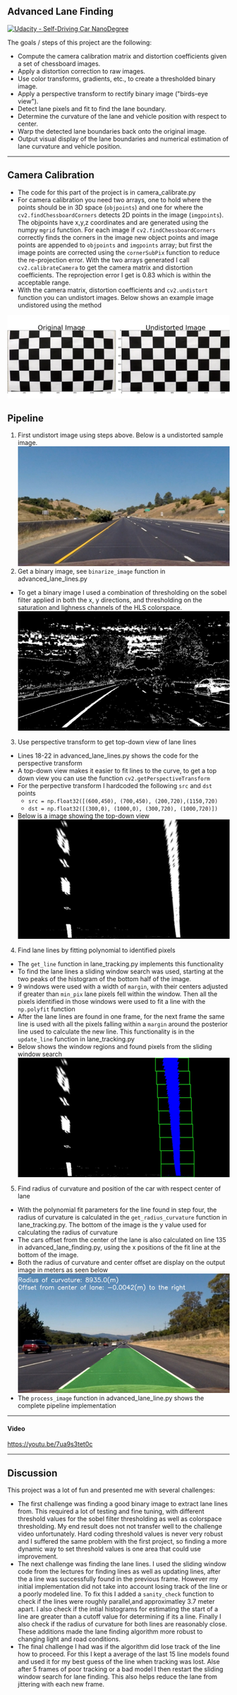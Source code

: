 ## Advanced Lane Finding
[![Udacity - Self-Driving Car NanoDegree](https://s3.amazonaws.com/udacity-sdc/github/shield-carnd.svg)](http://www.udacity.com/drive)

The goals / steps of this project are the following:

* Compute the camera calibration matrix and distortion coefficients given a set of chessboard images.
* Apply a distortion correction to raw images.
* Use color transforms, gradients, etc., to create a thresholded binary image.
* Apply a perspective transform to rectify binary image ("birds-eye view").
* Detect lane pixels and fit to find the lane boundary.
* Determine the curvature of the lane and vehicle position with respect to center.
* Warp the detected lane boundaries back onto the original image.
* Output visual display of the lane boundaries and numerical estimation of lane curvature and vehicle position.

---

## Camera Calibration
* The code for this part of the project is in camera_calibrate.py
* For camera calibration you need two arrays, one to hold where the points should be in 3D space (`objpoints`) and one for where the `cv2.findChessboardCorners` detects 2D points in the image (`imgpoints`). The objpoints have x,y,z coordinates and are generated using the numpy `mgrid` function. For each image if `cv2.findChessboardCorners` correctly finds the corners in the image new object points and image points are appended to `objpoints` and `imgpoints` array; but first the image points are corrected using the `cornerSubPix` function to reduce the re-projection error. With the two arrays generated I call `cv2.calibrateCamera` to get the camera matrix and distortion coefficients. The reprojection error I get is 0.83 which is within the acceptable range. 
* With the camera matrix, distortion coefficients and `cv2.undistort` function  you can undistort images. Below shows an example image undistored using the method 

![Alt text](https://github.com/scheideman/CarND-Advanced-Lane-Lines/blob/master/output_images/calibration1.jpg?raw=true "Calibration Image")


## Pipeline
1. First undistort image using steps above. Below is a undistorted sample image.
![Alt text](https://github.com/scheideman/CarND-Advanced-Lane-Lines/blob/master/output_images/straight_lines1.jpg?raw=true "Undistored image")
2. Get a binary image, see `binarize_image` function in advanced_lane_lines.py
 * To get a binary image I used a combination of thresholding on the sobel filter applied in both the x, y directions, and      thresholding on the saturation and lighness channels of the HLS colorspace.  
![Alt text](https://github.com/scheideman/CarND-Advanced-Lane-Lines/blob/master/output_images/binary_test1.jpg?raw=true "Binary image")
3. Use perspective transform to get top-down view of lane lines
 * Lines 18-22 in advanced_lane_lines.py shows the code for the perspective transform
 * A top-down view makes it easier to fit lines to the curve, to get a top down view you can use the function `cv2.getPerspectiveTransform`
 * For the perpective transform I hardcoded the following `src` and `dst` points
   * `src = np.float32([(600,450), (700,450), (200,720),(1150,720)`
    * `dst = np.float32([(300,0), (1000,0), (300,720), (1000,720)])`
 * Below is a image showing the top-down view
![Alt text](https://github.com/scheideman/CarND-Advanced-Lane-Lines/blob/master/output_images/topdown_straight_lines2.jpg?raw=true "Topdown image")
 
4. Find lane lines by fitting polynomial to identified pixels
 * The `get_line` function in lane_tracking.py implements this functionality
 * To find the lane lines a sliding window search was used, starting at the two peaks of the histogram of the bottom half of   the image.
 * 9 windows were used with a width of `margin`, with their centers adjusted if greater than `min_pix` lane pixels fell within the window. Then all the pixels identified in those windows were used to fit a line with the `np.polyfit` function
 * After the lane lines are found in one frame, for the next frame the same line is used with all the pixels falling within a `margin` around the posterior line used to calculate the new line. This functionality is in the `update_line` function in lane_tracking.py
 * Below shows the window regions and found pixels from the sliding window search
![Alt text](https://github.com/scheideman/CarND-Advanced-Lane-Lines/blob/master/output_images/lane_line2_4185.39704572.jpg?raw=true "sliding window image")
5. Find radius of curvature and position of the car with respect center of lane
 * With the polynomial fit parameters for the line found in step four, the radius of curvature is calculated in the `get_radius_curvature` function in lane_tracking.py. The bottom of the image is the y value used for calculating the radius of curvature 
 * The cars offset from the center of the lane is also calculated on line 135 in advanced_lane_finding.py, using the x positions of the fit line at the bottom of the image.
 * Both the radius of curvature and center offset are display on the output image in meters as seen below 
![Alt text](https://github.com/scheideman/CarND-Advanced-Lane-Lines/blob/master/output_images/result_straight_lines2.jpg?raw=true "radcurve image")
* The `process_image` function in advanced_lane_line.py shows the complete pipeline implementation

---
#### Video
https://youtu.be/7ua9s3tet0c

---

## Discussion
This project was a lot of fun and presented me with several challenges:
* The first challenge was finding a good binary image to extract lane lines from. This required a lot of testing and fine tuning, with different threshold values for the sobel filter thresholding as well as colorspace thresholding. My end result does not not transfer well to the challenge video unfortunately. Hard coding threshold values is never very robust and I suffered the same problem with the first project, so finding a more dynamic way to set threshold values is one area that could use improvement.
* The next challenge was finding the lane lines. I used the sliding window code from the lectures for finding lines as well as updating lines, after the a line was successfully found in the previous frame. However my initial implementation did not take into account losing track of the line or a poorly modeled line. To fix this I added a `sanity_check` function to check if the lines were roughly parallel,and approximatley 3.7 meter apart. I also check if the intial histograms for estimating the start of a line are greater than a cutoff value for determining if its a line. Finally I also check if the radius of curvature for both lines are reasonably close. These additions made the lane finding algorithm more robust to changing light and road conditions.
* The final challenge I had was if the algorithm did lose track of the line how to proceed. For this I kept a average of the last 15 line models found and used it for my best guess of the line when tracking was lost. Alse after 5 frames of poor tracking or a bad model I then restart the sliding window search for lane finding. This also helps reduce the lane from jittering with each new frame.
